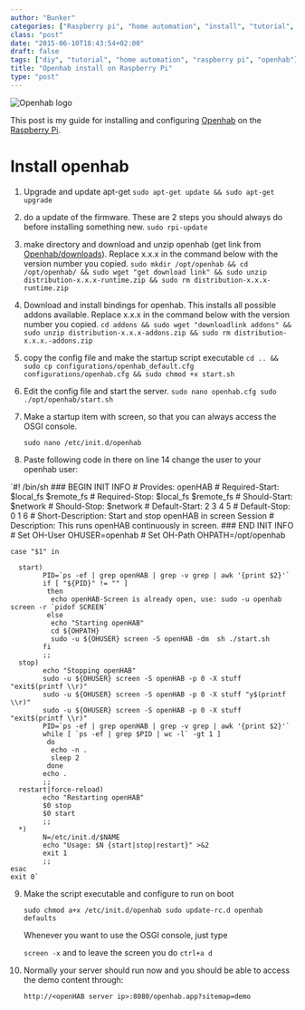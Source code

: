 ```yaml
---
author: "Bunker"
categories: ["Raspberry pi", "home automation", "install", "tutorial", "openhab"]
class: "post"
date: "2015-06-10T18:43:54+02:00"
draft: false
tags: ["diy", "tutorial", "home automation", "raspberry pi", "openhab"]
title: "Openhab install on Raspberry Pi"
type: "post"
---
```


![Openhab logo][4_img_link]

This post is my guide for installing and configuring [Openhab][openhab_link] on the [Raspberry Pi][raspberry_pi_link]. 

# Install openhab


1. Upgrade and update apt-get
 `sudo apt-get update && sudo apt-get upgrade`

2. do a update of the firmware. These are 2 steps you should always do before installing something new.
  `sudo rpi-update`

3. make directory and download and unzip openhab (get link from [Openhab/downloads][openhab_downloads]). Replace x.x.x in the command below with the version number you copied.
  `sudo mkdir /opt/openhab && cd /opt/openhab/ && sudo wget "get download link" && sudo unzip distribution-x.x.x-runtime.zip && sudo rm distribution-x.x.x-runtime.zip `

4. Download and install bindings for openhab. This installs all possible addons available. Replace x.x.x in the command below with the version number you copied. 
  `cd addons && sudo wget "downloadlink addons" && sudo unzip distribution-x.x.x-addons.zip && sudo rm distribution-x.x.x.-addons.zip`

5. copy the config file and make the startup script executable
  `cd .. && sudo cp configurations/openhab_default.cfg configurations/openhab.cfg && sudo chmod +x start.sh`

6. Edit the config file and start the server.
  `sudo nano openhab.cfg
   sudo ./opt/openhab/start.sh`

7. Make a startup item with screen, so that you can always access the OSGI console.

   `sudo nano /etc/init.d/openhab`
   
8.  Paste following code in there on line 14 change the user to your openhab user:

   `#! /bin/sh
	### BEGIN INIT INFO
	# Provides:   openHAB
	# Required-Start: $local_fs $remote_fs
	# Required-Stop:  $local_fs $remote_fs
	# Should-Start:   $network
	# Should-Stop:    $network
	# Default-Start:  2 3 4 5
	# Default-Stop:   0 1 6
	# Short-Description:    Start and stop openHAB in screen Session
	# Description:    This runs openHAB continuously in screen.
	### END INIT INFO
	# Set OH-User
	OHUSER=openhab
	# Set OH-Path
	OHPATH=/opt/openhab

	case "$1" in

	  start)
	        PID=`ps -ef | grep openHAB | grep -v grep | awk '{print $2}'`
	        if [ "${PID}" != "" ]
	         then
	          echo openHAB-Screen is already open, use: sudo -u openhab screen -r `pidof SCREEN`
	         else
	          echo "Starting openHAB"
	          cd ${OHPATH}
	          sudo -u ${OHUSER} screen -S openHAB -dm  sh ./start.sh
	        fi
	        ;;
	  stop)
	        echo "Stopping openHAB"
	        sudo -u ${OHUSER} screen -S openHAB -p 0 -X stuff "exit$(printf \\r)"
	        sudo -u ${OHUSER} screen -S openHAB -p 0 -X stuff "y$(printf \\r)"
	        sudo -u ${OHUSER} screen -S openHAB -p 0 -X stuff "exit$(printf \\r)"
	        PID=`ps -ef | grep openHAB | grep -v grep | awk '{print $2}'`
	        while [ `ps -ef | grep $PID | wc -l` -gt 1 ]
	         do
	          echo -n .
	          sleep 2
	         done
	        echo .
	        ;;
	  restart|force-reload)
	        echo "Restarting openHAB"
	        $0 stop
	        $0 start
	        ;;
	  *)
	        N=/etc/init.d/$NAME
	        echo "Usage: $N {start|stop|restart}" >&2
	        exit 1
	        ;;
	esac
	exit 0`
9.  Make the script executable and configure to run on boot
	
	`sudo chmod a+x /etc/init.d/openhab
	sudo update-rc.d openhab defaults`
	
	Whenever you want to use the OSGI console, just type
	
	`screen -x` and to leave the screen you do `ctrl+a d`
	
10. Normally your server should run now and you should be able to access the demo content through:
 	
	`http://<openHAB server ip>:8080/openhab.app?sitemap=demo`


[openhab_link]: http://www.openhab.org/
[raspberry_pi_link]: https://www.raspberrypi.org/
[openhab_downloads]: http://www.openhab.org/downloads.html
[4_img_link]: /images/blogposts/openhab-logo.png